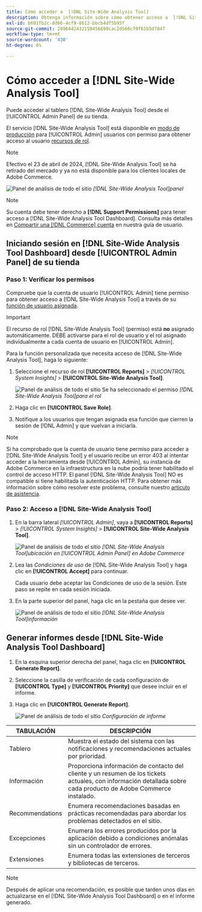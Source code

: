 ```yaml
---
title: Cómo acceder a  [!DNL Site-Wide Analysis Tool]
description: Obtenga información sobre cómo obtener acceso a  [!DNL Site-Wide Analysis Tool]
exl-id: b691fb2c-8d66-4cf9-8612-bbcb4df5b95f
source-git-commit: 2896442432158456698cac2d566cf0f61b5d7847
workflow-type: tm+mt
source-wordcount: '430'
ht-degree: 0%

---
```


# Cómo acceder a [!DNL Site-Wide Analysis Tool]

Puede acceder al tablero [!DNL Site-Wide Analysis Tool] desde el [!UICONTROL Admin Panel] de su tienda.

El servicio [!DNL Site-Wide Analysis Tool] está disponible en [modo de producción](https://experienceleague.adobe.com/en/docs/commerce-admin/systems/tools/developer-tools#operation-modes) para [!UICONTROL Admin] usuarios con permiso para obtener acceso al usuario [recursos de rol](https://experienceleague.adobe.com/en/docs/commerce-admin/systems/user-accounts/permissions-user-roles).

>[!NOTE]
>
>Efectivo el 23 de abril de 2024, [!DNL Site-Wide Analysis Tool] se ha retirado del mercado y ya no está disponible para los clientes locales de Adobe Commerce.


![Panel de análisis de todo el sitio](../../assets/tools/site-wide-analysis-tool-dashboard.png)
*[!DNL Site-Wide Analysis Tool]panel*

>[!NOTE]
>
>Su cuenta debe tener derecho a **[!DNL Support Permissions]** para tener acceso a [!DNL Site-Wide Analysis Tool Dashboard].
>Consulta más detalles en [Compartir una [!DNL Commerce] cuenta](https://experienceleague.adobe.com/docs/commerce-admin/start/commerce-account/commerce-account-share.html) en nuestra guía de usuario.

## Iniciando sesión en [!DNL Site-Wide Analysis Tool Dashboard] desde [!UICONTROL Admin Panel] de su tienda

### Paso 1: Verificar los permisos

Compruebe que la cuenta de usuario [!UICONTROL Admin] tiene permiso para obtener acceso a [!DNL Site-Wide Analysis Tool] a través de su [función de usuario asignada](https://experienceleague.adobe.com/en/docs/commerce-admin/systems/user-accounts/permissions-user-roles).

>[!IMPORTANT]
>
>El recurso de rol [!DNL Site-Wide Analysis Tool] (permiso) está **no** asignado automáticamente. DEBE activarse para el rol de usuario y el rol asignado individualmente a cada cuenta de usuario en [!UICONTROL Admin].

Para la función personalizada que necesita acceso de [!DNL Site-Wide Analysis Tool], haga lo siguiente:

1. Seleccione el recurso de rol **[!UICONTROL Reports]** > *[!UICONTROL System Insights]* > **[!UICONTROL Site-Wide Analysis Tool]**.

   ![Panel de análisis de todo el sitio](../../assets/tools/swat-role-access.png)
   Se ha seleccionado el permiso *[!DNL Site-Wide Analysis Tool]para el rol*

1. Haga clic en **[!UICONTROL Save Role]**.

1. Notifique a los usuarios que tengan asignada esa función que cierren la sesión de [!DNL Admin] y que vuelvan a iniciarla.

>[!NOTE]
>
>Si ha comprobado que la cuenta de usuario tiene permiso para acceder a [!DNL Site-Wide Analysis Tool] y el usuario recibe un error 403 al intentar acceder a la herramienta desde [!UICONTROL Admin], su instancia de Adobe Commerce en la infraestructura en la nube podría tener habilitado el control de acceso HTTP. El panel [!DNL Site-Wide Analysis Tool] NO es compatible si tiene habilitada la autenticación HTTP. Para obtener más información sobre cómo resolver este problema, consulte nuestro [artículo de asistencia](https://experienceleague.adobe.com/en/docs/commerce-knowledge-base/kb/troubleshooting/miscellaneous/403-errors-when-accessing-site-wide-analysis-tool-on-magento).

### Paso 2: Acceso a [!DNL Site-Wide Analysis Tool]

1. En la barra lateral *[!UICONTROL Admin]*, vaya a **[!UICONTROL Reports]** > *[!UICONTROL System Insights]* > **[!UICONTROL Site-Wide Analysis Tool]**.

   ![Panel de análisis de todo el sitio](../../assets/tools/ac-admin-panel-marked.jpg)
   *[!DNL Site-Wide Analysis Tool]ubicación en [!UICONTROL Admin Panel] en Adobe Commerce*

1. Lea las *Condiciones de uso* de [!DNL Site-Wide Analysis Tool] y haga clic en **[!UICONTROL Accept]** para continuar.

   Cada usuario debe aceptar las Condiciones de uso de la sesión. Este paso se repite en cada sesión iniciada.


1. En la parte superior del panel, haga clic en la pestaña que desee ver.

   ![Panel de análisis de todo el sitio](../../assets/tools/swat-information-tab.png)
   *[!DNL Site-Wide Analysis Tool]información*

## Generar informes desde [!DNL Site-Wide Analysis Tool Dashboard]

1. En la esquina superior derecha del panel, haga clic en **[!UICONTROL Generate Report]**.

1. Seleccione la casilla de verificación de cada configuración de **[!UICONTROL Type]** y **[!UICONTROL Priority]** que desee incluir en el informe.

1. Haga clic en **[!UICONTROL Generate Report]**.

   ![Panel de análisis de todo el sitio](../../assets/tools/swat-report-settings.png)
   *Configuración de informe*

| TABULACIÓN | DESCRIPCIÓN |
| --- | --- |
| Tablero | Muestra el estado del sistema con las notificaciones y recomendaciones actuales por prioridad. |
| Información | Proporciona información de contacto del cliente y un resumen de los tickets actuales, con información detallada sobre cada producto de Adobe Commerce instalado. |
| Recommendations | Enumera recomendaciones basadas en prácticas recomendadas para abordar los problemas detectados en el sitio. |
| Excepciones | Enumera los errores producidos por la aplicación debido a condiciones anómalas sin un controlador de errores. |
| Extensiones | Enumera todas las extensiones de terceros y bibliotecas de terceros. |

>[!NOTE]
>
>Después de aplicar una recomendación, es posible que tarden unos días en actualizarse en el [!DNL Site-Wide Analysis Tool Dashboard] o en el informe generado.
